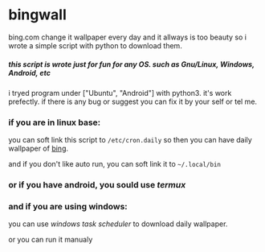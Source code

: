 # bingwall
bing.com change it wallpaper every day and it allways is too beauty so i wrote a simple script with python to download them.

##### this script is wrote just for fun for any OS. such as Gnu/Linux, Windows, Android, etc

i tryed program under ["Ubuntu", "Android"] with python3. it's work prefectly.
if there is any bug or suggest you can fix it by your self or tel me.

### if you are in linux base:
you can soft link this script to `/etc/cron.daily` so then you can have daily wallpaper of [bing](https://www.bing.com).

and if you don't like auto run, you can soft link it to `~/.local/bin`

### or if you have android, you sould use _termux_

### and if you are using windows:
you can use *windows task scheduler* to download daily wallpaper.

or you can run it manualy
